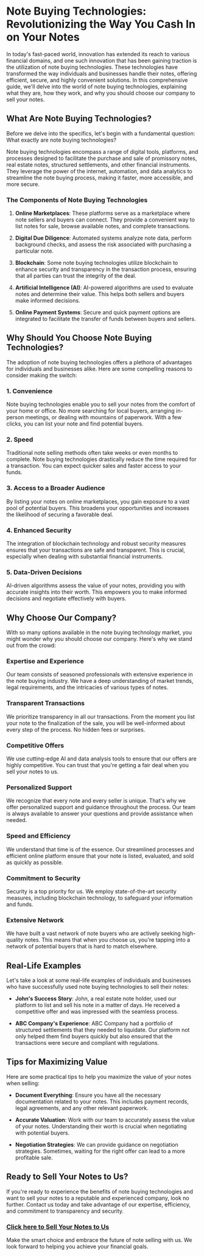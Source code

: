 # Note Buying Technologies: Revolutionizing the Way You Cash In on Your Notes

In today's fast-paced world, innovation has extended its reach to various financial domains, and one such innovation that has been gaining traction is the utilization of note buying technologies. These technologies have transformed the way individuals and businesses handle their notes, offering efficient, secure, and highly convenient solutions. In this comprehensive guide, we'll delve into the world of note buying technologies, explaining what they are, how they work, and why you should choose our company to sell your notes.

## What Are Note Buying Technologies?

Before we delve into the specifics, let's begin with a fundamental question: What exactly are note buying technologies?

Note buying technologies encompass a range of digital tools, platforms, and processes designed to facilitate the purchase and sale of promissory notes, real estate notes, structured settlements, and other financial instruments. They leverage the power of the internet, automation, and data analytics to streamline the note buying process, making it faster, more accessible, and more secure.

### The Components of Note Buying Technologies

1. **Online Marketplaces**: These platforms serve as a marketplace where note sellers and buyers can connect. They provide a convenient way to list notes for sale, browse available notes, and complete transactions.

2. **Digital Due Diligence**: Automated systems analyze note data, perform background checks, and assess the risk associated with purchasing a particular note.

3. **Blockchain**: Some note buying technologies utilize blockchain to enhance security and transparency in the transaction process, ensuring that all parties can trust the integrity of the deal.

4. **Artificial Intelligence (AI)**: AI-powered algorithms are used to evaluate notes and determine their value. This helps both sellers and buyers make informed decisions.

5. **Online Payment Systems**: Secure and quick payment options are integrated to facilitate the transfer of funds between buyers and sellers.

## Why Should You Choose Note Buying Technologies?

The adoption of note buying technologies offers a plethora of advantages for individuals and businesses alike. Here are some compelling reasons to consider making the switch:

### 1. Convenience

Note buying technologies enable you to sell your notes from the comfort of your home or office. No more searching for local buyers, arranging in-person meetings, or dealing with mountains of paperwork. With a few clicks, you can list your note and find potential buyers.

### 2. Speed

Traditional note selling methods often take weeks or even months to complete. Note buying technologies drastically reduce the time required for a transaction. You can expect quicker sales and faster access to your funds.

### 3. Access to a Broader Audience

By listing your notes on online marketplaces, you gain exposure to a vast pool of potential buyers. This broadens your opportunities and increases the likelihood of securing a favorable deal.

### 4. Enhanced Security

The integration of blockchain technology and robust security measures ensures that your transactions are safe and transparent. This is crucial, especially when dealing with substantial financial instruments.

### 5. Data-Driven Decisions

AI-driven algorithms assess the value of your notes, providing you with accurate insights into their worth. This empowers you to make informed decisions and negotiate effectively with buyers.

## Why Choose Our Company?

With so many options available in the note buying technology market, you might wonder why you should choose our company. Here's why we stand out from the crowd:

### Expertise and Experience

Our team consists of seasoned professionals with extensive experience in the note buying industry. We have a deep understanding of market trends, legal requirements, and the intricacies of various types of notes.

### Transparent Transactions

We prioritize transparency in all our transactions. From the moment you list your note to the finalization of the sale, you will be well-informed about every step of the process. No hidden fees or surprises.

### Competitive Offers

We use cutting-edge AI and data analysis tools to ensure that our offers are highly competitive. You can trust that you're getting a fair deal when you sell your notes to us.

### Personalized Support

We recognize that every note and every seller is unique. That's why we offer personalized support and guidance throughout the process. Our team is always available to answer your questions and provide assistance when needed.

### Speed and Efficiency

We understand that time is of the essence. Our streamlined processes and efficient online platform ensure that your note is listed, evaluated, and sold as quickly as possible.

### Commitment to Security

Security is a top priority for us. We employ state-of-the-art security measures, including blockchain technology, to safeguard your information and funds.

### Extensive Network

We have built a vast network of note buyers who are actively seeking high-quality notes. This means that when you choose us, you're tapping into a network of potential buyers that is hard to match elsewhere.

## Real-Life Examples

Let's take a look at some real-life examples of individuals and businesses who have successfully used note buying technologies to sell their notes:

- **John's Success Story**: John, a real estate note holder, used our platform to list and sell his note in a matter of days. He received a competitive offer and was impressed with the seamless process.

- **ABC Company's Experience**: ABC Company had a portfolio of structured settlements that they needed to liquidate. Our platform not only helped them find buyers quickly but also ensured that the transactions were secure and compliant with regulations.

## Tips for Maximizing Value

Here are some practical tips to help you maximize the value of your notes when selling:

- **Document Everything**: Ensure you have all the necessary documentation related to your notes. This includes payment records, legal agreements, and any other relevant paperwork.

- **Accurate Valuation**: Work with our team to accurately assess the value of your notes. Understanding their worth is crucial when negotiating with potential buyers.

- **Negotiation Strategies**: We can provide guidance on negotiation strategies. Sometimes, waiting for the right offer can lead to a more profitable sale.

## Ready to Sell Your Notes to Us?

If you're ready to experience the benefits of note buying technologies and want to sell your notes to a reputable and experienced company, look no further. Contact us today and take advantage of our expertise, efficiency, and commitment to transparency and security.

### [Click here to Sell Your Notes to Us](#)

Make the smart choice and embrace the future of note selling with us. We look forward to helping you achieve your financial goals.